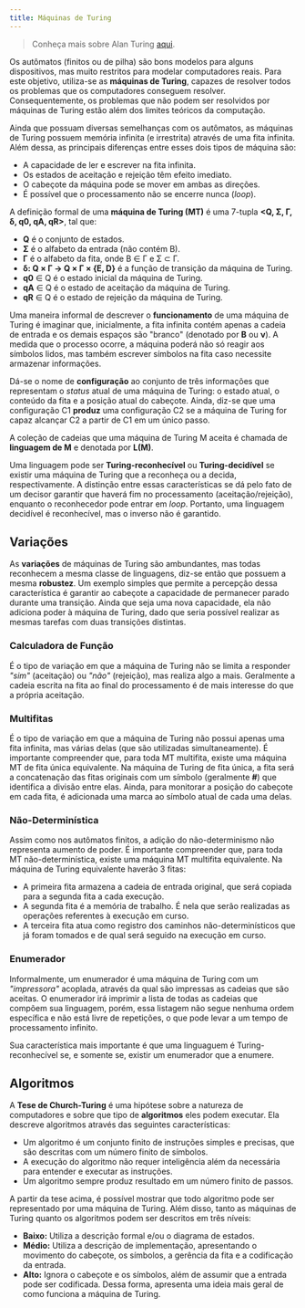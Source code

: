 ```yaml
---
title: Máquinas de Turing
---
```


> Conheça mais sobre Alan Turing [aqui](https://pt.wikipedia.org/wiki/Alan_Turing).

Os autômatos (finitos ou de pilha) são bons modelos para alguns dispositivos, mas muito restritos para modelar computadores reais. Para este objetivo, utiliza-se as **máquinas de Turing**, capazes de resolver todos os problemas que os computadores conseguem resolver. Consequentemente, os problemas que não podem ser resolvidos por máquinas de Turing estão além dos limites teóricos da computação.

 Ainda que possuam diversas semelhanças com os autômatos, as máquinas de Turing possuem memória infinita (e irrestrita) através de uma fita infinita. Além dessa, as principais diferenças entre esses dois tipos de máquina são:
 
 - A capacidade de ler e escrever na fita infinita.
 - Os estados de aceitação e rejeição têm efeito imediato.
 - O cabeçote da máquina pode se mover em ambas as direções.
 - É possível que o processamento não se encerre nunca (*loop*).

 A definição formal de uma **máquina de Turing (MT)** é uma 7-tupla **<Q, Σ, Γ, δ, q0, qA, qR>**, tal que:

- **Q** é o conjunto de estados.
- **Σ** é o alfabeto da entrada (não contém B).
- **Γ** é o alfabeto da fita, onde B ∈ Γ e Σ ⊂ Γ.
- **δ: Q × Γ → Q × Γ × {E, D}** é a função de transição da máquina de Turing.
- **q0** ∈ Q é o estado inicial da máquina de Turing.
- **qA** ∈ Q é o estado de aceitação da máquina de Turing.
- **qR** ∈ Q é o estado de rejeição da máquina de Turing.

Uma maneira informal de descrever o **funcionamento** de uma máquina de Turing é imaginar que, inicialmente, a fita infinita contém apenas a cadeia de entrada e os demais espaços são "branco" (denotado por **B** ou **ν**). A medida que o processo ocorre, a máquina poderá não só reagir aos símbolos lidos, mas também escrever símbolos na fita caso necessite armazenar informações.

Dá-se o nome de **configuração** ao conjunto de três informações que representam o *status* atual de uma máquina de Turing: o estado atual, o conteúdo da fita e a posição atual do cabeçote. Ainda, diz-se que uma configuração C1 **produz** uma configuração C2 se a máquina de Turing for capaz alcançar C2 a partir de C1 em um único passo.

A coleção de cadeias que uma máquina de Turing M aceita é chamada de **linguagem de M** e denotada por **L(M)**.

Uma linguagem pode ser **Turing-reconhecível** ou **Turing-decidível** se existir uma máquina de Turing que a reconheça ou a decida, respectivamente. A distinção entre essas características se dá pelo fato de um decisor garantir que haverá fim no processamento (aceitação/rejeição), enquanto o reconhecedor pode entrar em *loop*. Portanto, uma linguagem decidível é reconhecível, mas o inverso não é garantido.

## Variações

As **variações** de máquinas de Turing são ambundantes, mas todas reconhecem a mesma classe de linguagens, diz-se então que possuem a mesma **robustez**. Um exemplo simples que permite a percepção dessa característica é garantir ao cabeçote a capacidade de permanecer parado durante uma transição. Ainda que seja uma nova capacidade, ela não adiciona poder à máquina de Turing, dado que seria possível realizar as mesmas tarefas com duas transições distintas.

### Calculadora de Função

É o tipo de variação em que a máquina de Turing não se limita a responder *"sim"* (aceitação) ou *"não"* (rejeição), mas realiza algo a mais. Geralmente a cadeia escrita na fita ao final do processamento é de mais interesse do que a própria aceitação.

### Multifitas

É o tipo de variação em que a máquina de Turing não possui apenas uma fita infinita, mas várias delas (que são utilizadas simultaneamente). É importante compreender que, para toda MT multifita, existe uma máquina MT de fita única equivalente. Na máquina de Turing de fita única, a fita será a concatenação das fitas originais com um símbolo (geralmente **#**) que identifica a divisão entre elas. Ainda, para monitorar a posição do cabeçote em cada fita, é adicionada uma marca ao símbolo atual de cada uma delas.

### Não-Determinística

Assim como nos autômatos finitos, a adição do não-determinismo não representa aumento de poder. É importante compreender que, para toda MT não-determinística, existe uma máquina MT multifita equivalente. Na máquina de Turing equivalente haverão 3 fitas: 

- A primeira fita armazena a cadeia de entrada original, que será copiada para a segunda fita a cada execução. 
- A segunda fita é a memória de trabalho. É nela que serão realizadas as operações referentes à execução em curso.
- A terceira fita atua como registro dos caminhos não-determinísticos que já foram tomados e de qual será seguido na execução em curso.

### Enumerador

Informalmente, um enumerador é uma máquina de Turing com um *"impressora"* acoplada, através da qual são impressas as cadeias que são aceitas. O enumerador irá imprimir a lista de todas as cadeias que compõem sua linguagem, porém, essa listagem não segue nenhuma ordem específica e não está livre de repetições, o que pode levar a um tempo de processamento infinito.

Sua característica mais importante é que uma linguaguem é Turing-reconhecível se, e somente se, existir um enumerador que a enumere.

## Algoritmos

A **Tese de Church-Turing** é uma hipótese sobre a natureza de computadores e sobre que tipo de **algoritmos** eles podem executar. Ela descreve algoritmos através das seguintes características:

- Um algoritmo é um conjunto finito de instruções simples e precisas, que são descritas com um número finito de símbolos.
- A execução do algoritmo não requer inteligência além da necessária para entender e executar as instruções.
- Um algoritmo sempre produz resultado em um número finito de passos.

A partir da tese acima, é possível mostrar que todo algoritmo pode ser representado por uma máquina de Turing. Além disso, tanto as máquinas de Turing quanto os algoritmos podem ser descritos em três níveis:

- **Baixo:** Utiliza a descrição formal e/ou o diagrama de estados.
- **Médio:** Utiliza a descrição de implementação, apresentando o movimento do cabeçote, os símbolos, a gerência da fita e a codificação da entrada.
- **Alto:** Ignora o cabeçote e os símbolos, além de assumir que a entrada pode ser codificada. Dessa forma, apresenta uma ideia mais geral de como funciona a máquina de Turing.